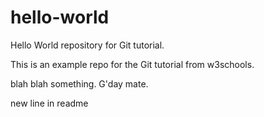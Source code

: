 # hello-world
Hello World repository for Git tutorial.

This is an example repo for the Git tutorial from w3schools.

blah blah something.
G'day mate.

new line in readme
